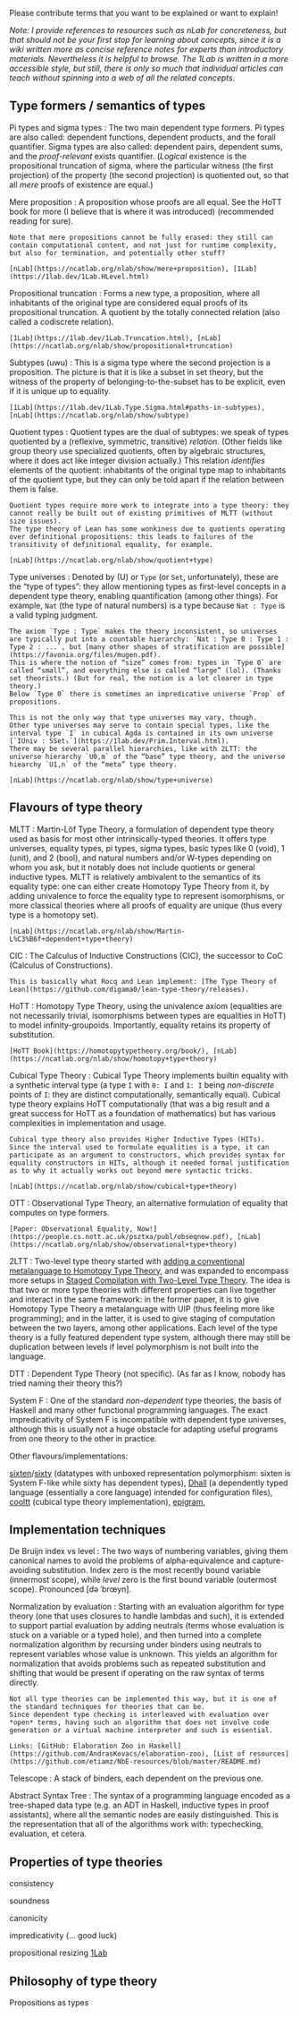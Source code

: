 Please contribute terms that you want to be explained or want to explain!

_Note: I provide references to resources such as nLab for concreteness, but that should not be your first stop for learning about concepts, since it is a wiki written more as concise reference notes for experts than introductory materials. Nevertheless it is helpful to browse. The 1Lab is written in a more accessible style, but still, there is only so much that individual articles can teach without spinning into a web of all the related concepts._

## Type formers / semantics of types

Pi types and sigma types
:   The two main dependent type formers.
    Pi types are also called: dependent functions, dependent products, and the forall quantifier.
    Sigma types are also called: dependent pairs, dependent sums, and the _proof-relevant_ exists quantifier.
    (_Logical_ existence is the propositional truncation of sigma, where the particular witness (the first projection) of the property (the second projection) is quotiented out, so that all *mere* proofs of existence are equal.)

Mere proposition
:   A proposition whose proofs are all equal.
    See the HoTT book for more (I believe that is where it was introduced) (recommended reading for sure).

    Note that mere propositions cannot be fully erased: they still can contain computational content, and not just for runtime complexity, but also for termination, and potentially other stuff?

    [nLab](https://ncatlab.org/nlab/show/mere+proposition), [1Lab](https://1lab.dev/1Lab.HLevel.html)

Propositional truncation
:   Forms a new type, a proposition, where all inhabitants of the original type are considered equal proofs of its propositional truncation.
    A quotient by the totally connected relation (also called a codiscrete relation).

    [1Lab](https://1lab.dev/1Lab.Truncation.html), [nLab](https://ncatlab.org/nlab/show/propositional+truncation)

Subtypes (uwu)
:   This is a sigma type where the second projection is a proposition.
    The picture is that it is like a subset in set theory, but the witness of the property of belonging-to-the-subset has to be explicit, even if it is unique up to equality.

    [1Lab](https://1lab.dev/1Lab.Type.Sigma.html#paths-in-subtypes), [nLab](https://ncatlab.org/nlab/show/subtype)

Quotient types
:   Quotient types are the dual of subtypes: we speak of types quotiented by a (reflexive, symmetric, transitive) *relation*.
    (Other fields like group theory use specialized quotients, often by algebraic structures, where it does act like integer division actually.)
    This relation *identifies* elements of the quotient: inhabitants of the original type map to inhabitants of the quotient type, but they can only be told apart if the relation between them is false.

    Quotient types require more work to integrate into a type theory: they cannot really be built out of existing primitives of MLTT (without size issues).
    The type theory of Lean has some wonkiness due to quotients operating over definitional propositions: this leads to failures of the transitivity of definitional equality, for example.

    [nLab](https://ncatlab.org/nlab/show/quotient+type)

Type universes
:   Denoted by \(U\) or `Type` (or `Set`, unfortunately), these are the “type of types”: they allow mentioning types as first-level concepts in a dependent type theory, enabling quantification (among other things).
    For example, `Nat` (the type of natural numbers) is a type because `Nat : Type` is a valid typing judgment.

    The axiom `Type : Type` makes the theory inconsistent, so universes are typically put into a countable hierarchy: `Nat : Type 0 : Type 1 : Type 2 : ...`, but [many other shapes of stratification are possible](https://favonia.org/files/mugen.pdf).
    This is where the notion of “size” comes from: types in `Type 0` are called “small”, and everything else is called “large” (lol). (Thanks set theorists.) (But for real, the notion is a lot clearer in type theory.)
    Below `Type 0` there is sometimes an impredicative universe `Prop` of propositions.

    This is not the only way that type universes may vary, though.
    Other type universes may serve to contain special types, like the interval type `I` in cubical Agda is contained in its own universe [`IUniv : SSet₁`](https://1lab.dev/Prim.Interval.html).
    There may be several parallel hierarchies, like with 2LTT: the universe hierarchy `U0,m` of the “base” type theory, and the universe hiearchy `U1,n` of the “meta” type theory.

    [nLab](https://ncatlab.org/nlab/show/type+universe)

## Flavours of type theory

MLTT
:   Martin-Löf Type Theory, a formulation of dependent type theory used as basis for most other intrinsically-typed theories.
    It offers type universes, equality types, pi types, sigma types, basic types like 0 (void), 1 (unit), and 2 (bool), and natural numbers and/or W-types depending on whom you ask, but it notably does not include quotients or general inductive types.
    MLTT is relatively ambivalent to the semantics of its equality type: one can either create Homotopy Type Theory from it, by adding univalence to force the equality type to represent isomorphisms, or more classical theories where all proofs of equality are unique (thus every type is a homotopy set).

    [nLab](https://ncatlab.org/nlab/show/Martin-L%C3%B6f+dependent+type+theory)

CIC
:   The Calculus of Inductive Constructions (CIC), the successor to CoC (Calculus of Constructions).

    This is basically what Rocq and Lean implement: [The Type Theory of Lean](https://github.com/digama0/lean-type-theory/releases).

HoTT
:   Homotopy Type Theory, using the univalence axiom (equalities are not necessarily trivial, isomorphisms between types are equalities in HoTT) to model infinity-groupoids.
    Importantly, equality retains its property of substitution.

    [HoTT Book](https://homotopytypetheory.org/book/), [nLab](https://ncatlab.org/nlab/show/homotopy+type+theory)

Cubical Type Theory
:   Cubical Type Theory implements builtin equality with a synthetic interval type (a type `I` with `0: I` and `1: I` being *non-discrete* points of `I`: they are distinct computationally, semantically equal).
    Cubical type theory explains HoTT computationally (that was a big result and a great success for HoTT as a foundation of mathematics) but has various complexities in implementation and usage.

    Cubical type theory also provides Higher Inductive Types (HITs).
    Since the interval used to formulate equalities is a type, it can participate as an argument to constructors, which provides syntax for equality constructors in HITs, although it needed formal justification as to why it actually works out beyond mere syntactic tricks.

    [nLab](https://ncatlab.org/nlab/show/cubical+type+theory)

OTT
:   Observational Type Theory, an alternative formulation of equality that computes on type formers.

    [Paper: Observational Equality, Now!](https://people.cs.nott.ac.uk/psztxa/publ/obseqnow.pdf), [nLab](https://ncatlab.org/nlab/show/observational+type+theory)

2LTT
:   Two-level type theory started with [adding a conventional metalanguage to Homotopy Type Theory](https://arxiv.org/abs/1705.03307), and was expanded to encompass more setups in [Staged Compilation with Two-Level Type Theory](https://andraskovacs.github.io/pdfs/2ltt.pdf).
    The idea is that two or more type theories with different properties can live together and interact in the same framework: in the former paper, it is to give Homotopy Type Theory a metalanguage with UIP (thus feeling more like programming); and in the latter, it is used to give staging of computation between the two layers, among other applications.
    Each level of the type theory is a fully featured dependent type system, although there may still be duplication between levels if level polymorphism is not built into the language.

DTT
:   Dependent Type Theory (not specific). (As far as I know, nobody has tried naming their theory this?)

System F
:   One of the standard *non-dependent* type theories, the basis of Haskell and many other functional programming languages.
    The exact impredicativity of System F is incompatible with dependent type universes, although this is usually not a huge obstacle for adapting useful programs from one theory to the other in practice.

Other flavours/implementations:

[sixten](https://github.com/ollef/sixten)/[sixty](https://github.com/ollef/sixty) (datatypes with unboxed representation polymorphism: sixten is System F-like while sixty has dependent types),
[Dhall](https://github.com/dhall-lang/dhall-lang/tree/master/standard) (a dependently typed language (essentially a core language) intended for configuration files),
[cooltt](https://github.com/RedPRL/cooltt) (cubical type theory implementation),
[epigram](http://www.e-pig.org/),

## Implementation techniques

De Bruijn index vs level
:   The two ways of numbering variables, giving them canonical names to avoid the problems of alpha-equivalence and capture-avoiding substitution.
    Index zero is the most recently bound variable (innermost scope), while *level* zero is the first bound variable (outermost scope).
    Pronounced [də ˈbrœyn].

Normalization by evaluation
:   Starting with an evaluation algorithm for type theory (one that uses closures to handle lambdas and such), it is extended to support partial evaluation by adding neutrals (terms whose evaluation is stuck on a variable or a typed hole), and then turned into a complete normalization algorithm by recursing under binders using neutrals to represent variables whose value is unknown.
    This yields an algorithm for normalization that avoids problems such as repeated substitution and shifting that would be present if operating on the raw syntax of terms directly.

    Not all type theories can be implemented this way, but it is one of the standard techniques for theories that can be.
    Since dependent type checking is interleaved with evaluation over *open* terms, having such an algorithm that does not involve code generation or a virtual machine interpreter and such is essential.

    Links: [GitHub: Elaboration Zoo in Haskell](https://github.com/AndrasKovacs/elaboration-zoo), [List of resources](https://github.com/etiamz/NbE-resources/blob/master/README.md)

Telescope
:   A stack of binders, each dependent on the previous one.

Abstract Syntax Tree
:   The syntax of a programming language encoded as a tree-shaped data type (e.g. an ADT in Haskell, inductive types in proof assistants), where all the semantic nodes are easily distinguished.
    This is the representation that all of the algorithms work with: typechecking, evaluation, et cetera.

## Properties of type theories

consistency

soundness

canonicity

impredicativity (... good luck)

propositional resizing [1Lab](https://1lab.dev/1Lab.Resizing.html)

## Philosophy of type theory

Propositions as types


